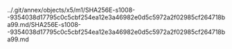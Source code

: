 ../.git/annex/objects/x5/m1/SHA256E-s1008--9354038d17795c0c5cbf254ea12e3a46982e0d5c5972a2f02985cf264718ba99.md/SHA256E-s1008--9354038d17795c0c5cbf254ea12e3a46982e0d5c5972a2f02985cf264718ba99.md